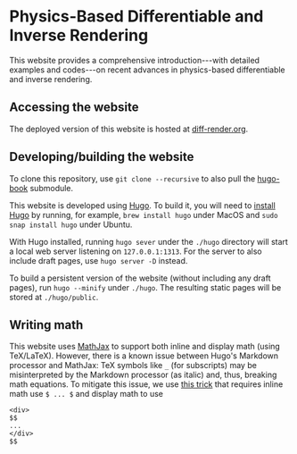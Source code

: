 # Physics-Based Differentiable and Inverse Rendering

This website provides a comprehensive introduction---with detailed examples and codes---on recent advances in physics-based differentiable and inverse rendering.

## Accessing the website

The deployed version of this website is hosted at [diff-render.org](https://diff-render.org).

## Developing/building the website

To clone this repository, use `git clone --recursive` to also pull the [hugo-book](https://github.com/alex-shpak/hugo-book) submodule.

This website is developed using [Hugo](https://gohugo.io/). To build it, you will need to [install Hugo](https://gohugo.io/installation/) by running, for example, `brew install hugo` under MacOS and `sudo snap install hugo` under Ubuntu.

With Hugo installed, running `hugo sever` under the `./hugo` directory will start a local web server listening on `127.0.0.1:1313`. For the server to also include draft pages, use `hugo server -D` instead.

To build a persistent version of the website (without including any draft pages), run `hugo --minify` under `./hugo`. The resulting static pages will be stored at `./hugo/public`.

## Writing math

This website uses [MathJax](https://www.mathjax.org/) to support both inline and display math (using TeX/LaTeX).
However, there is a known issue between Hugo's Markdown processor and MathJax: TeX symbols like `_` (for subscripts) may be misinterpreted by the Markdown processor (as italic) and, thus, breaking math equations.
To mitigate this issue, we use [this trick](https://geoffruddock.com/math-typesetting-in-hugo/) that requires inline math use ``$ ... $`` and display math to use

```
<div>
$$
...
</div>
$$
```